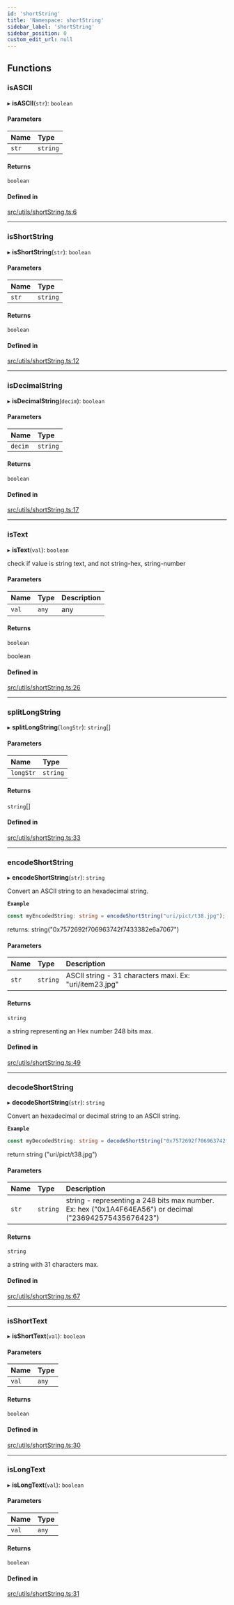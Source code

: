 ```yaml
---
id: 'shortString'
title: 'Namespace: shortString'
sidebar_label: 'shortString'
sidebar_position: 0
custom_edit_url: null
---
```


## Functions

### isASCII

▸ **isASCII**(`str`): `boolean`

#### Parameters

| Name  | Type     |
| :---- | :------- |
| `str` | `string` |

#### Returns

`boolean`

#### Defined in

[src/utils/shortString.ts:6](https://github.com/starknet-io/starknet.js/blob/v5.14.1/src/utils/shortString.ts#L6)

---

### isShortString

▸ **isShortString**(`str`): `boolean`

#### Parameters

| Name  | Type     |
| :---- | :------- |
| `str` | `string` |

#### Returns

`boolean`

#### Defined in

[src/utils/shortString.ts:12](https://github.com/starknet-io/starknet.js/blob/v5.14.1/src/utils/shortString.ts#L12)

---

### isDecimalString

▸ **isDecimalString**(`decim`): `boolean`

#### Parameters

| Name    | Type     |
| :------ | :------- |
| `decim` | `string` |

#### Returns

`boolean`

#### Defined in

[src/utils/shortString.ts:17](https://github.com/starknet-io/starknet.js/blob/v5.14.1/src/utils/shortString.ts#L17)

---

### isText

▸ **isText**(`val`): `boolean`

check if value is string text, and not string-hex, string-number

#### Parameters

| Name  | Type  | Description |
| :---- | :---- | :---------- |
| `val` | `any` | any         |

#### Returns

`boolean`

boolean

#### Defined in

[src/utils/shortString.ts:26](https://github.com/starknet-io/starknet.js/blob/v5.14.1/src/utils/shortString.ts#L26)

---

### splitLongString

▸ **splitLongString**(`longStr`): `string`[]

#### Parameters

| Name      | Type     |
| :-------- | :------- |
| `longStr` | `string` |

#### Returns

`string`[]

#### Defined in

[src/utils/shortString.ts:33](https://github.com/starknet-io/starknet.js/blob/v5.14.1/src/utils/shortString.ts#L33)

---

### encodeShortString

▸ **encodeShortString**(`str`): `string`

Convert an ASCII string to an hexadecimal string.

**`Example`**

```typescript
const myEncodedString: string = encodeShortString("uri/pict/t38.jpg");
```

returns: string("0x7572692f706963742f7433382e6a7067")

#### Parameters

| Name  | Type     | Description                                             |
| :---- | :------- | :------------------------------------------------------ |
| `str` | `string` | ASCII string - 31 characters maxi. Ex: "uri/item23.jpg" |

#### Returns

`string`

a string representing an Hex number 248 bits max.

#### Defined in

[src/utils/shortString.ts:49](https://github.com/starknet-io/starknet.js/blob/v5.14.1/src/utils/shortString.ts#L49)

---

### decodeShortString

▸ **decodeShortString**(`str`): `string`

Convert an hexadecimal or decimal string to an ASCII string.

**`Example`**

```typescript
const myDecodedString: string = decodeShortString("0x7572692f706963742f7433382e6a7067");
```

return string ("uri/pict/t38.jpg")

#### Parameters

| Name  | Type     | Description                                                                                             |
| :---- | :------- | :------------------------------------------------------------------------------------------------------ |
| `str` | `string` | string - representing a 248 bits max number. Ex: hex ("0x1A4F64EA56") or decimal ("236942575435676423") |

#### Returns

`string`

a string with 31 characters max.

#### Defined in

[src/utils/shortString.ts:67](https://github.com/starknet-io/starknet.js/blob/v5.14.1/src/utils/shortString.ts#L67)

---

### isShortText

▸ **isShortText**(`val`): `boolean`

#### Parameters

| Name  | Type  |
| :---- | :---- |
| `val` | `any` |

#### Returns

`boolean`

#### Defined in

[src/utils/shortString.ts:30](https://github.com/starknet-io/starknet.js/blob/v5.14.1/src/utils/shortString.ts#L30)

---

### isLongText

▸ **isLongText**(`val`): `boolean`

#### Parameters

| Name  | Type  |
| :---- | :---- |
| `val` | `any` |

#### Returns

`boolean`

#### Defined in

[src/utils/shortString.ts:31](https://github.com/starknet-io/starknet.js/blob/v5.14.1/src/utils/shortString.ts#L31)
